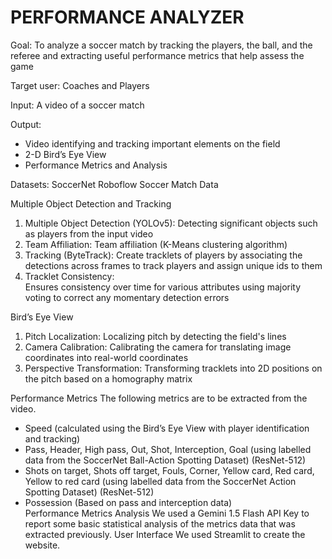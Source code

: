 # PERFORMANCE ANALYZER

Goal: To analyze a soccer match by tracking the players, the ball, and the referee and extracting 
useful performance metrics that help assess the game 

Target user: Coaches and Players 

Input: A video of a soccer match 

Output:  
- Video identifying and tracking important elements on the field 
- 2-D Bird’s Eye View  
- Performance Metrics and Analysis
  
Datasets:
SoccerNet
Roboflow Soccer Match Data

Multiple Object Detection and Tracking 
1. Multiple Object Detection (YOLOv5):
Detecting significant objects such as players from the input video  
2. Team Affiliation:
Team affiliation (K-Means clustering algorithm)
3. Tracking (ByteTrack):
Create tracklets of players by associating the detections across frames to track players 
and assign unique ids to them 
4. Tracklet Consistency:  
Ensures consistency over time for various attributes using majority voting to correct any 
momentary detection errors

Bird’s Eye View 
1. Pitch Localization: Localizing pitch by detecting the field's lines 
2. Camera Calibration: Calibrating the camera for translating image coordinates 
into real-world coordinates 
3. Perspective Transformation: Transforming tracklets into 2D positions on the pitch based 
on a homography matrix

Performance Metrics 
The following metrics are to be extracted from the video. 
- Speed (calculated using the Bird’s Eye View with player identification and tracking) 
- Pass, Header, High pass, Out, Shot, Interception, Goal (using labelled data from the 
SoccerNet Ball-Action Spotting Dataset) (ResNet-512) 
- Shots on target, Shots off target, Fouls, Corner, Yellow card, Red card, Yellow to red card 
(using labelled data from the SoccerNet Action Spotting Dataset) (ResNet-512) 
- Possession (Based on pass and interception data)  
Performance Metrics Analysis 
We used a Gemini 1.5 Flash API Key to report some basic statistical analysis of the metrics data 
that was extracted previously. 
User Interface 
We used Streamlit to create the website.
